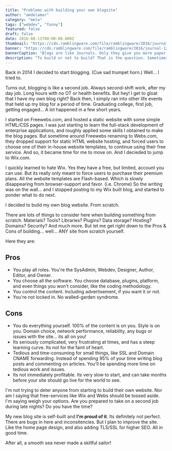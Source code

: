 ```yaml
---
title: "Problems with building your own blogsite"
author: "amdelamar"
category: "meta"
tags: ["webdev", "funny"]
featured: false
draft: false
date: 2016-08-11T00:00:00.000Z
thumbnail: "https://cdn.ramblingware.com/file/ramblingware/2016/journal-640.jpg"
banner: "https://cdn.ramblingware.com/file/ramblingware/2016/journal-1240.jpg"
bannerCaption: "Blogs are like Journals. Only they give you more paper cuts. (Photo Credit: Dom J)"
description: "To build or not to build? That is the question. Sometimes building your own blog website can be beneficial. But not always."
---
```


Back in 2014 I decided to start blogging. (Cue sad trumpet horn.) Well... I tried to.  

Turns out, blogging is like a second job. Always second-shift work, after my day job. Long hours with no OT or health benefits. But hey! I get to gloat that I have my own blog right? Back then, I simply ran into other life events that held up my blog for a period of time. Graduating college, first job, getting engaged... A lot happened in a few short years.  

I started on Freewebs.com, and hosted a static website with some simple HTML/CSS pages. I was just starting to learn the full-stack development of enterprise applications, and roughly applied some skills I obtained to make the blog pages. But sometime around Freewebs renaming to Webs.com, they dropped support for static HTML website hosting, and forced users to choose one of their in-house website templates, to continue using their free service. And so, it became time for me to move on. And I decieded to jump to Wix.com.  

I quickly learned to hate Wix. Yes they have a free, but limited, account you can use. But its really only meant to force users to purchase their premium plans. All the website templates are Flash-based. Which is slowly disappearing from browser-support and favor. (i.e. Chrome) So the writing was on the wall... and I stopped posting to my Wix built blog, and started to ponder what to do next.  

I decided to build my own blog website. From scratch.  

There are lots of things to consider here when building something from scratch. Materials? Tools? Libraries? Plugins? Data storage? Hosting? Domains? Security? And much more. But let me get right down to the Pros & Cons of building... well... ANY site from scratch yourself.  

Here they are:

## **Pros**

* You play all roles. You're the SysAdmin, Webdev, Designer, Author, Editor, and Owner.
* You choose all the software. You choose database, plugins, platform, and even things you won't consider, like the coding methodology.
* You control the content. Including advertisement, if you want it or not.
* You're not locked in. No walled-garden syndrome.

## **Cons**

* You do everything yourself. 100% of the content is on you. Style is on you. Domain choice, network performance, reliability, any bugs or issues with the site... its all on you!
* Its seriously complicated, very frustrating at times, and has a steep learning curve. Its not for the faint of heart.
* Tedious and time-consuming for small things, like SSL and Domain CNAME forwarding. Instead of spending 95% of your time writing blog posts and commenting on articles. You'll be spending more time on tedious work and issues.
* Its not immediately profitable. Its very slow to start, and can take months before your site should go live for the world to see.

I'm not trying to deter anyone from starting to build their own website. Nor am I saying that free-services like Wix and Webs should be tossed aside. I'm saying weigh your options. Are you prepared to take on a second job during late nights? Do you have the time?  

My new blog site is self-built and **I'm proud of it**. Its definitely not perfect. There are bugs in here and inconsitencies. But I plan to improve the site. Like the home page design, and also adding TLS/SSL for higher SEO. All in good time.

After all, a smooth sea never made a skillful sailor!

